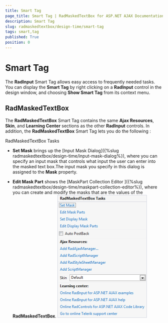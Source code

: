 ```yaml
---
title: Smart Tag
page_title: Smart Tag | RadMaskedTextBox for ASP.NET AJAX Documentation
description: Smart Tag
slug: radmaskedtextbox/design-time/smart-tag
tags: smart,tag
published: True
position: 0
---
```


# Smart Tag



The **RadInput** Smart Tag allows easy access to frequently needed tasks. You can display the **Smart Tag** by right clicking on a **RadInput** control in the design window, and choosing **Show Smart Tag** from its context menu.


## RadMaskedTextBox

The **RadMaskedTextBox** Smart Tag contains the same **Ajax Resources**, **Skin**, and **Learning Center** sections as the other **RadInput** controls. In addition, the **RadMaskedTextBox** Smart Tag lets you do the following :

RadMaskedTextBox Tasks

* **Set Mask** brings up the [Input Mask Dialog]({%slug radmaskedtextbox/design-time/input-mask-dialog%}), where you can specify an input mask that controls what input the user can enter into the masked text box.The input mask you specify in this dialog is assigned to the **Mask** property.

* **Edit Mask Part** shows the [MaskPart Collection Editor ]({%slug radmaskedtextbox/design-time/maskpart-collection-editor%}), where you can create and modify the masks that are the values of the **RadMaskedTextBox**.
![Smart Tag](images/RadMaskedTextBoxSmartTag.png)
